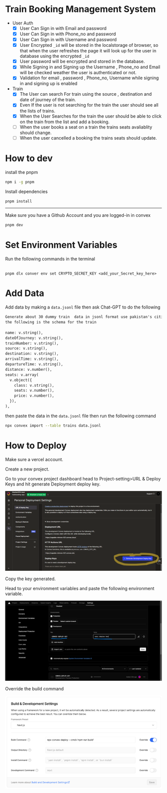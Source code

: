 # Train Booking Management System

- User Auth
  - [x] User Can Sign in with Email and password
  - [x] User Can Sign in with Phone_no and password
  - [x] User Can Sign in with Username and password
  - [x] User Encrypted `_id` will be stored in the localstorage of browser, so that when the user refreshes the page it will look up for the user in database using the encrypted `_id`
  - [x] User password will be encrypted and stored in the database.
  - [x] While Signing in and Signing up the Username , Phone_no and Email will be checked weather the user is authenticated or not.
  - [x] Validation for email , password , Phone_no, Username while signing in and signing up is enabled
- Train
  - [x] The User can search For train using the source , destination and date of journey of the train.
  - [x] Even If the user is not searching for the train the user should see all the lists of trains.
  - [x] When the User Searches for the train the user should be able to click on the train from the list and add a booking.
  - [ ] When the user books a seat on a train the trains seats avaliablity should change.
  - [ ] When the user cancelled a booking the trains seats should update.

# How to dev

install the pnpm

```bash
npm i -g pnpm
```

Install dependencies

```bash
pnpm install

```

---

Make sure you have a Github Account and you are logged-in in convex

```bash
pnpm dev

```

# Set Environment Variables

Run the following commands in the terminal

```

pnpm dlx conver env set CRYPTO_SECRET_KEY <add_your_Secret_key_here>

```

# Add Data

Add data by making a `data.jsonl` file then ask Chat-GPT to do the following

```txt
Generate about 30 dummy train  data in jsonl format use pakistan's cities
the following is the schema for the train

name: v.string(),
dateOfJourney: v.string(),
trainNumber: v.string(),
source: v.string(),
destination: v.string(),
arrivalTime: v.string(),
departureTime: v.string(),
distance: v.number(),
seats: v.array(
  v.object({
    class: v.string(),
    seats: v.number(),
    price: v.number(),
  }),
),

```

then paste the data in the `data.jsonl` file then run the following command

```bash
npx convex import --table trains data.jsonl
```

# How to Deploy

Make sure a vercel account.

Create a new project.

Go to your convex project dashboard head to Project-setting>URL & Deploy Keys and hit generate Deployment deploy key.

![image info](src/assets/Screenshot_1.png)

Copy the key generated.

Head to your environment variables and paste the following environment variable.

![image info](src/assets/Screenshot_2.png)

Override the build command

![image info](src/assets/Screenshot_3.png)
